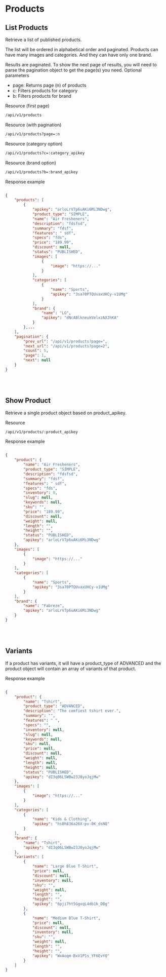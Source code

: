 # Products

## List Products

Retrieve a list of published products.

The list will be ordered in alphabetical order and paginated. Products can have many images and categories. And they can have only one brand.

Results are paginated. To show the next page of results, you will need to parse the pagination object to get the page(s) you need.
Optional parameters

- page: Returns page (n) of products
- c: Filters products for category
- b: Filters products for brand 

Resource (first page)
```bash
/api/v1/products
```

Resource (with pagination)
```bash
/api/v1/products?page=:n
```

Resource (category option)
```bash
/api/v1/products?c=:category_apikey
```

Resource (brand option)
```bash
/api/v1/products?b=:brand_apikey
```

Response example
```json

{
    "products": [
        {
            "apikey": "arloLrV7p6uAKi6Mi3NDwg",
            "product_type": "SIMPLE",
            "name": "Air Fresheners",
            "description": "fdsfsd",
            "summary": "fdsf",
            "features": " sdf",
            "specs": "fds",
            "price": "189.99",
            "discount": null,
            "status": "PUBLISHED",
            "images": [
                {
                    "image": "https://..."
                }
            ],
            "categories": [
                {
                    "name": "Sports",
                    "apikey": "3sa70PTQUvaxUHCy-v1UMg"
                }
            ],
            "brand": {
                "name": "LG",
                "apikey": "dNcABlkneukVelxzAXJhKA"
            }
        },...
    ],
    "pagination": {
        "prev_url": "/api/v1/products?page=",
        "next_url": "/api/v1/products?page=2",
        "count": 5,
        "page": 1,
        "next": null
    }
}

```

<br><br>

## Show Product

Retrieve a single product object based on product_apikey.

Resource
```bash
/api/v1/products/:product_apikey
```

Response example
```json

{
    "product": {
        "name": "Air Fresheners",
        "product_type": "SIMPLE",
        "description": "fdsfsd",
        "summary": "fdsf",
        "features": " sdf",
        "specs": "fds",
        "inventory": 0,
        "slug": null,
        "keywords": null,
        "sku": "",
        "price": "189.99",
        "discount": null,
        "weight": null,
        "length": "",
        "height": "",
        "status": "PUBLISHED",
        "apikey": "arloLrV7p6uAKi6Mi3NDwg"
    },
    "images": [
        {
            "image": "https://..."
        }
    ],
    "categories": [
        {
            "name": "Sports",
            "apikey": "3sa70PTQUvaxUHCy-v1UMg"
        }
    ],
    "brand": {
        "name": "Fabreze",
        "apikey": "arloLrV7p6uAKi6Mi3NDwg"
    }
}
```

<br><br>

## Variants

If a product has variants, it will have a product_type of ADVANCED and the product object will contain an array of variants of that product.

Response example
```json

{
    "product": {
        "name": "Tshirt",
        "product_type": "ADVANCED",
        "description": "The comfiest tshirt ever.",
        "summary": "",
        "features": " ",
        "specs": "",
        "inventory": null,
        "slug": null,
        "keywords": null,
        "sku": null,
        "price": null,
        "discount": null,
        "weight": null,
        "length": null,
        "height": null,
        "status": "PUBLISHED",
        "apikey": "dI3q06LSWBw23J0yoJqjMw"
    },
    "images": [
        {
            "image": "https://..."
        }
    ],
    "categories": [
        {
            "name": "Kids & Clothing",
            "apikey": "hs0h836a26X-pv-0K_dsNQ"
        }
    ],
    "brand": {
        "name": "Tshirt",
        "apikey": "dI3q06LSWBw23J0yoJqjMw"
    },
    "variants": [
        {
            "name": "Large Blue T-Shirt",
            "price": null,
            "discount": null,
            "inventory": null,
            "sku": "",
            "weight": null,
            "length": "",
            "height": "",
            "apikey": "6pji7ht5GgxqL4db1k_DBg"
        },
        {
            "name": "Medium Blue T-Shirt",
            "price": null,
            "discount": null,
            "inventory": null,
            "sku": "",
            "weight": null,
            "length": "",
            "height": "",
            "apikey": "WxAoqm-BxV1P1s_YF6EvYQ"
        }
    ]
}

```
